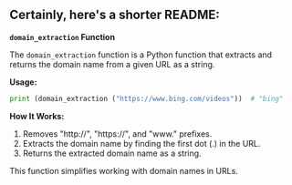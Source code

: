Certainly, here's a shorter README:
---

**`domain_extraction` Function**

The `domain_extraction` function is a Python function that extracts and returns the domain name from a given URL as a string.

**Usage:**

```python
print (domain_extraction ("https://www.bing.com/videos"))  # "bing"
```

**How It Works:**

1. Removes "http://", "https://", and "www." prefixes.
2. Extracts the domain name by finding the first dot (.) in the URL.
3. Returns the extracted domain name as a string.

This function simplifies working with domain names in URLs.